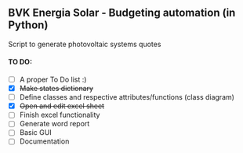 ## BVK Energia Solar - Budgeting automation (in Python)

Script to generate photovoltaic systems quotes

#### TO DO:
- [ ] A proper To Do list :)
- [x] ~~Make states dictionary~~
- [ ] Define classes and respective attributes/functions (class diagram)
- [x] ~~Open and edit excel sheet~~
- [ ] Finish excel functionality
- [ ] Generate word report
- [ ] Basic GUI
- [ ] Documentation